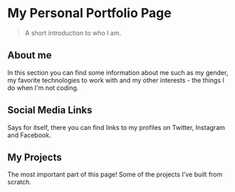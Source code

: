 # My Personal Portfolio Page

> A short introduction to who I am.

## About me

In this section you can find some information about me such as my gender, my favorite technologies to work with and my other interests - the things I do when I'm not coding.

## Social Media Links

Says for itself, there you can find links to my profiles on Twitter, Instagram and Facebook.

## My Projects

The most important part of this page! Some of the projects I've built from scratch.

